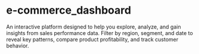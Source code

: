 # e-commerce_dashboard
An interactive platform designed to help you explore, analyze,  and gain insights from sales performance data. Filter by region, segment, and date to reveal key patterns,  compare product profitability, and track customer behavior.
